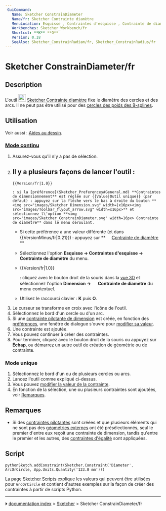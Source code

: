 ```yaml
---
 GuiCommand:
   Name: Sketcher ConstrainDiameter
   Name/fr: Sketcher Contrainte diamètre
   MenuLocation: Esquisse , Contraintes d'esquisse , Contrainte de diamètre
   Workbenches: Sketcher_Workbench/fr
   Shortcut: **K** **O**
   Version: 0.18
   SeeAlso: Sketcher_ConstrainRadiam/fr, Sketcher_ConstrainRadius/fr
---
```


# Sketcher ConstrainDiameter/fr

## Description

L\'outil <img alt="" src=images/Sketcher_ConstrainDiameter.svg  style="width:24px;"> [Sketcher Contrainte diamètre](Sketcher_ConstrainDiameter/fr.md) fixe le diamètre des cercles et des arcs. Il ne peut pas être utilisé pour des [cercles des poids des B-splines](Sketcher_CreateBSpline/fr#Remarques.md).



## Utilisation

Voir aussi : [Aides au dessin](Sketcher_Workbench/fr#Aides_au_dessin.md).



### [Mode continu](Sketcher_Workbench/fr#Modes_continus.md) 

1.  Assurez-vous qu\'il n\'y a pas de sélection.
2.  Il y a plusieurs façons de lancer l\'outil :
    -   
        {{Version/fr|1.0}}
        
        : si la [préférence](Sketcher_Preferences#General.md) **Contraintes de dimensionnement** est réglée sur {{Value|Outil unique}} (par défaut) : appuyez sur la flèche vers le bas à droite du bouton **<img src="images/Sketcher_Dimension.svg" width=|x16px><img src="images/Toolbar_flyout_arrow.svg" width=x16px>** et sélectionnez l\'option **<img src="images/Sketcher_ConstrainDiameter.svg" width=16px> Contrainte de diamètre** dans le menu déroulant.

    -   Si cette préférence a une valeur différente (et dans {{VersionMinus/fr|0.21}}) : appuyez sur **<img src="images/Sketcher_ConstrainDiameter.svg" width=16px> [Contrainte de diamètre](Sketcher_ConstrainDiameter/fr.md)
**

    -   Sélectionnez l\'option **Esquisse → Contraintes d'esquisse → <img src="images/Sketcher_ConstrainDiameter.svg" width=16px> Contrainte de diamètre** du menu.

    -   
        {{Version/fr|1.0}}
        
        : cliquez avec le bouton droit de la souris dans la [vue 3D](3D_view/fr.md) et sélectionnez l\'option **Dimension → <img src="images/Sketcher_ConstrainDiameter.svg" width=16px> Contrainte de diamètre** du menu contextuel.

    -   Utilisez le raccourci clavier : **K** puis **O**.
3.  Le curseur se transforme en croix avec l\'icône de l\'outil.
4.  Sélectionnez le bord d\'un cercle ou d\'un arc.
5.  Si une [contrainte pilotante de dimension](Sketcher_ToggleDrivingConstraint/fr.md) est créée, en fonction des [préférences](Sketcher_Preferences/fr#Affichage.md), une fenêtre de dialogue s\'ouvre pour [modifier sa valeur](Sketcher_Workbench/fr#Modifier_les_contraintes.md).
6.  Une contrainte est ajoutée.
7.  Vous pouvez continuer à créer des contraintes.
8.  Pour terminer, cliquez avec le bouton droit de la souris ou appuyez sur **Échap**, ou démarrez un autre outil de création de géométrie ou de contrainte.



### Mode unique 

1.  Sélectionnez le bord d\'un ou de plusieurs cercles ou arcs.
2.  Lancez l\'outil comme expliqué ci-dessus.
3.  Vous pouvez [modifier la valeur de la contrainte](Sketcher_Workbench/fr#Modifier_les_contraintes.md).
4.  En fonction de la sélection, une ou plusieurs contraintes sont ajoutées, voir [Remarques](##Remarques.md).



## Remarques

-   Si des [contraintes pilotantes](Sketcher_ToggleDrivingConstraint/fr.md) sont créées et que plusieurs éléments qui ne sont pas des [géométries externes](Sketcher_External/fr.md) ont été présélectionnés, seul le premier d\'entre eux reçoit une contrainte de dimension, tandis qu\'entre le premier et les autres, des [contraintes d\'égalité](Sketcher_ConstrainEqual/fr.md) sont appliquées.



## Script


```pythonSketch.addConstraint(Sketcher.Constraint('Diameter', ArcOrCircle, App.Units.Quantity('123.0 mm')))```

La page [Sketcher Scripts](Sketcher_scripting/fr.md) explique les valeurs qui peuvent être utilisées pour `ArcOrCircle` et contient d\'autres exemples sur la façon de créer des contraintes à partir de scripts Python.



---
⏵ [documentation index](../README.md) > [Sketcher](Sketcher_Workbench.md) > Sketcher ConstrainDiameter/fr
